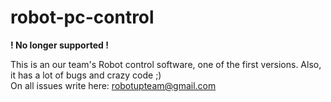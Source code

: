 # robot-pc-control

<b>! No longer supported !</b>

This is an our team's Robot control software, one of the first versions. Also, it has a lot of bugs and crazy code ;)  <br>
On all issues write here: <a href="mailto:robotupteam@gmail.com">robotupteam@gmail.com </a>
